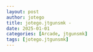 ```yaml
---
layout: post
author: jotego
title: jotego.jtgunsmk - 
date: 2025-01-01
categories: [Arcade, jtgunsmk]
tags: [jotego.jtgunsmk]
---
```


